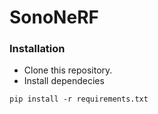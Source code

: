 # SonoNeRF

### Installation

* Clone this repository.
* Install dependecies
```
pip install -r requirements.txt
```